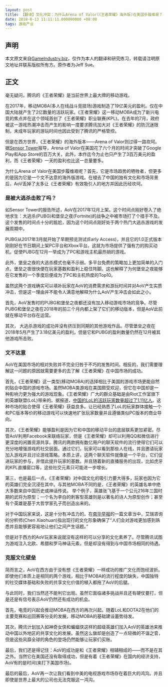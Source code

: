 ```yaml
---
layout: post
title: 【翻译】文化冲突：为什么Arena of Valor(《王者荣耀》海外版)在美国步履维艰？
date: 2018-8-13 11:11:11.000000000 +08:00
tags: 游戏产业
---
```


## 声明

本文原文来自[GameIndustry.biz](gameindustry.biz)，仅作为本人的翻译和研究练习，转载请注明原文地址并联系版权所有方。原作者为Jeff Sue。

## 正文

毫无疑问，腾讯的《王者荣耀》是当前世界上最大牌的移动游戏。

在2017年，移动MOBA(多人在线战斗竞技场)游戏制造了19亿美元的盈利。仅在中国大陆就产生了2亿数量的活跃玩家。《王者荣耀》这一移动MOBA成为了新兴电竞的焦点并在这个领域首创了《王者荣耀》职业联赛(KPL)。在去年的7月，政府被这一游戏热潮冲击而产生的影响一度要求腾讯加大对《王者荣耀》的防沉迷限制，未成年玩家的游玩时间也因此受到了腾讯的严格管控。

但是在西方世界，《王者荣耀》的海外版本——Arena of Valor则过得一路坎坷。据[Sensor Tower](https://www.gamesindustry.biz/articles/2018-07-13-arena-of-valor-revenue-passes-usd3m-seven-months-after-us-release)报导，Arena of Valor在美国花了六个月的时间才突破了Google Play和App Store的百万大关。此外，本作迄今为止也只产生了3百万美元的盈利，而《王者荣耀》一天的盈利也比这一总量要多。

为什么Arena of Valor在美国步履维艰呢？首先，它是市场趋势的牺牲者，但更多的是因为它是一个文不达意的海外版游戏。在褪去了中国的独有文化和市场背景后，AoV丢掉了太多让《王者荣耀》有效吸引人的地方并因此历经坎坷。

### 是被大逃杀击败了吗？

如Sensor Tower的报告所述，AoV在2017年12月上架。这个时间点刚好卷入了绝地求生：大逃杀(PUBG)和堡垒之夜(Fortnite)的战争之中被市场打了个措手不及。这个发售的时间点十分的尴尬，因为这个时间点刚好处于两个热门大逃杀游戏的发展周期中。

PUBG从2017年3月就开始了早期预览测试(Early Access)，并且它的1.0正式版本刚刚好在节日期间上架PC平台和Xbox平台。这就为市场提供了强有力的购买动机，促使PUBG在12月一举成为了PC和游戏主机最热销的游戏。

此外，堡垒之夜的大逃杀模式也毫不示弱。多平台免费的策略加上更加简单的入门点，堡垒之夜很快便在玩家基数和盈利上稳住阵脚。这也解释了为何堡垒之夜能够在它发售的一个季度后便成为了PC和主机热度的Top10。

虽然这两个游戏确实可以填补玩家在AoV的消费需求和游玩时间并对AoV产生实质冲击，但是这一理由并不能令人满意地解释为什么AoV产生冲击会如此之小。 

首先，AoV发售时的PUBG和堡垒之夜都还没有加入移动游戏市场的竞争。尽管PUBG和堡垒之夜在2018年的前三个月内都上架了它们的移动版本，但是AoV此前就在移动平台存在运营。

其次， 大逃杀游戏的成功并没有挤压到同期的其他游戏作品。尽管堡垒之夜在2018年5月产生了3.18亿美元的盈利，但是它和PUBG的盈利数量仍然在12月被其他游戏所击败。

### 文不达意

AoV在美国市场的相对失败并不完全归咎于不巧的发售时间。相反的，我们需要理解这一问题的原因就需要更多的去了解《王者荣耀》在中国市场的成功。

首先，《王者荣耀》这一类型(移动MOBA)的选择相比于美国的游戏市场更能自然的贴合中国的游戏市场。虽然MOBA类游戏在美国颇受欢迎，但它在中国却是一种影响力更为强大的游戏现象。《王者荣耀》广大的群众基础是由Riot工作室旗下的英雄联盟(LoL)带来的。据报道，[中国的LoL的活跃玩家数量超过了1.11亿人](https://www.dbltap.com/posts/5160571-china-has-a-massive-league-of-legends-player-base)。这种市场的贴合使得《王者荣耀》获益良多。让已经熟悉了LoL的玩家群体接触一个和PC版本等价的移动游戏可以快速地扩张玩家数量并且遵循类似PC版本的商业导向。

其次，《王者荣耀》能够盈利是因为它和中国的移动平台的底层联系更加紧密。尽管AoV利用Facebook来联络玩家，但是《王者荣耀》却可以利用QQ和微信进行更深度的闲置资源共享。腾讯的两款拥有数亿用户的聊天软件的流行使得它们可以充分地增强游戏的社交层面。通过它们，玩家可以看到那些人在线，并且邀请玩家加入游戏并且讨论游戏策略。本质上讲，这两个聊天软件就像是一个平台，它们促进玩家的参与，并借此提升玩家的基数。并且随着新的直播服务的出现，比如虎牙的KPL直播窗口等，这些社交元素只可能进一步增长。

第三，也是最后一点，《王者荣耀》对中国文化的吸引力要大得多，玩家也因为它的英雄们完全沉浸在其中。与其他MOBA不同的是，《王者荣耀》的英雄名单中绝大多数来自中国历史或神话传说。 举个例子，英雄张飞基于一个公元216年三国时期的武将为原型；一个名为李白的刺客型英雄则是以著名的诗人为原型创作；甚至有个英雄是基于大哲学家孔子而创造出来的。

对于中国玩家来说，这是十分有冲击力的。在[南华早报](https://www.scmp.com/news/china/society/article/2101716/why-chinas-honour-kings-so-popular-its-all-about-communication)的一篇文章当中，艾瑞咨询的分析师(Chen Xiaohuan)指出现行的文化形象确保了“人们会对游戏更加感到熟悉并且能够更容易地让他们之间产生话题。”

但是对于西方的AoV玩家来说就没有这样的可以分享的文化素养了。尽管腾讯试图为游戏注入北欧、希腊和罗马神话元素，但是却没有得到与中国市场相同的待遇。

### 克服文化壁垒

简而言之，AoV在西方由于没有想《王者荣耀》一样成功的推广文化而饱经波折。即使他们本质上是相同的两个游戏，相比于MOBA的流行程度的缺失，中国独特的社交媒体基础和失败的共享文化价值的植入都拖了AoV的后腿。

与此同时，我们当然还不能判它出局。虽然它面临诸多挑战并且还有硬仗要打，但是还是有信号表示AoV仍然还有成功的机会。

首先，电竞的兴起会推动MOBA在西方的再次兴起。随着LoL和DOTA2在他们的主要竞赛和巡回赛等分支的发展，移动MOBA的基础建设蓄势待发。

其次，腾讯计划加入如神奇女侠和蝙蝠侠这样的超级英雄们加入AoV的英雄池来推动中国以外地区的共享文化的发展。虽然这么做却是创造了一点轻微的不谐之音，但是这些风靡全球的角色的登场仍然能够让玩家们买账。

最后，我们还是得记住：AoV的成功是和《王者荣耀》相辅相成的——而不是在其之外。当然它在美国还没有取得成功，但是有着《王者荣耀》在国内的经济支持，AoV有的是时间(来打下美国市场)。

最后的最后，AoV再一次让我们看到中美的电视游戏市场存在着巨大的鸿沟。并且即使是世界上最大的公司也无法克服这一鸿沟。